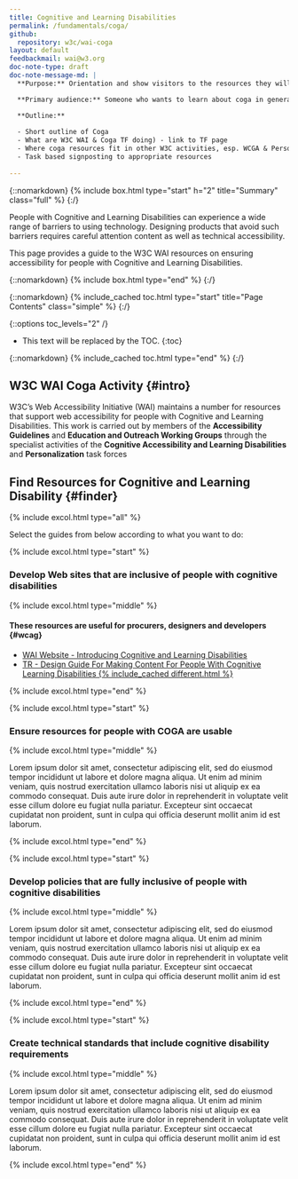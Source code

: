 ```yaml
---
title: Cognitive and Learning Disabilities
permalink: /fundamentals/coga/
github:
  repository: w3c/wai-coga
layout: default
feedbackmail: wai@w3.org
doc-note-type: draft
doc-note-message-md: |
  **Purpose:** Orientation and show visitors to the resources they will find useful for their task in hand.

  **Primary audience:** Someone who wants to learn about coga in general or in order to perform a task.

  **Outline:**
  
  - Short outline of Coga
  - What are W3C WAI & Coga TF doing) - link to TF page
  - Where coga resources fit in other W3C activities, esp. WCGA & Personalization
  - Task based signposting to appropriate resources
  
---
```


{::nomarkdown}
{% include box.html type="start" h="2" title="Summary" class="full" %}
{:/}

People with Cognitive and Learning Disabilities can experience a wide range of barriers to using technology.
Designing products that avoid such barriers requires careful attention content as well as technical accessibility.

This page provides a guide to the W3C WAI resources on ensuring accessibility for people with Cognitive and Learning Disabilities.

{::nomarkdown}
{% include box.html type="end" %}
{:/}

{::nomarkdown}
{% include_cached toc.html type="start" title="Page Contents" class="simple" %}
{:/}

{::options toc_levels="2" /}

- This text will be replaced by the TOC.
{:toc}

{::nomarkdown}
{% include_cached toc.html type="end" %}
{:/}

## W3C WAI Coga Activity {#intro}

W3C’s Web Accessibility Initiative (WAI) maintains a number for resources that support web accessibility for people with Cognitive and Learning Disabilities. This work is carried out by members of the **Accessibility Guidelines** and **Education and Outreach Working Groups** through the specialist activities of the **Cognitive Accessibility and Learning Disabilities** and **Personalization** task forces

## Find Resources for Cognitive and Learning Disability {#finder}

{% include excol.html type="all" %}

Select the guides from below according to what you want to do:

{% include excol.html type="start" %}

### Develop Web sites that are inclusive of people with cognitive disabilities

{% include excol.html type="middle" %}

#### These resources are useful for procurers, designers and developers {#wcag}

* [WAI Website - Introducing Cognitive and Learning Disabilities](…)
* [TR - Design Guide For Making Content For People With Cognitive Learning Disabilities {% include_cached different.html %}](https://w3c.github.io/coga/design/)

{% include excol.html type="end" %}

{% include excol.html type="start" %}

### Ensure resources for people with COGA are usable

{% include excol.html type="middle" %}

Lorem ipsum dolor sit amet, consectetur adipiscing elit, sed do eiusmod tempor incididunt ut labore et dolore magna aliqua. Ut enim ad minim veniam, quis nostrud exercitation ullamco laboris nisi ut aliquip ex ea commodo consequat. Duis aute irure dolor in reprehenderit in voluptate velit esse cillum dolore eu fugiat nulla pariatur. Excepteur sint occaecat cupidatat non proident, sunt in culpa qui officia deserunt mollit anim id est laborum.
     
{% include excol.html type="end" %}

{% include excol.html type="start" %}

### Develop policies that are fully inclusive of people with cognitive disabilities

{% include excol.html type="middle" %}

Lorem ipsum dolor sit amet, consectetur adipiscing elit, sed do eiusmod tempor incididunt ut labore et dolore magna aliqua. Ut enim ad minim veniam, quis nostrud exercitation ullamco laboris nisi ut aliquip ex ea commodo consequat. Duis aute irure dolor in reprehenderit in voluptate velit esse cillum dolore eu fugiat nulla pariatur. Excepteur sint occaecat cupidatat non proident, sunt in culpa qui officia deserunt mollit anim id est laborum.
     
{% include excol.html type="end" %}

{% include excol.html type="start" %}

### Create technical standards that include cognitive disability requirements

{% include excol.html type="middle" %}

Lorem ipsum dolor sit amet, consectetur adipiscing elit, sed do eiusmod tempor incididunt ut labore et dolore magna aliqua. Ut enim ad minim veniam, quis nostrud exercitation ullamco laboris nisi ut aliquip ex ea commodo consequat. Duis aute irure dolor in reprehenderit in voluptate velit esse cillum dolore eu fugiat nulla pariatur. Excepteur sint occaecat cupidatat non proident, sunt in culpa qui officia deserunt mollit anim id est laborum.
     
{% include excol.html type="end" %}